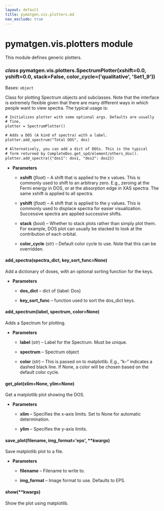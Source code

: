 ```yaml
---
layout: default
title: pymatgen.vis.plotters.md
nav_exclude: true
---
```


# pymatgen.vis.plotters module

This module defines generic plotters.


### _class_ pymatgen.vis.plotters.SpectrumPlotter(xshift=0.0, yshift=0.0, stack=False, color_cycle=('qualitative', 'Set1_9'))
Bases: `object`

Class for plotting Spectrum objects and subclasses. Note that the interface
is extremely flexible given that there are many different ways in which
people want to view spectra. The typical usage is:

```default
# Initializes plotter with some optional args. Defaults are usually
# fine,
plotter = SpectrumPlotter()

# Adds a DOS (A kind of spectra) with a label.
plotter.add_spectrum("Total DOS", dos)

# Alternatively, you can add a dict of DOSs. This is the typical
# form returned by CompleteDos.get_spd/element/others_dos().
plotter.add_spectra({"dos1": dos1, "dos2": dos2})
```


* **Parameters**


    * **xshift** (*float*) – A shift that is applied to the x values. This is
    commonly used to shift to an arbitrary zero. E.g., zeroing at the
    Fermi energy in DOS, or at the absorption edge in XAS spectra. The
    same xshift is applied to all spectra.


    * **yshift** (*float*) – A shift that is applied to the y values. This is
    commonly used to displace spectra for easier visualization.
    Successive spectra are applied successive shifts.


    * **stack** (*bool*) – Whether to stack plots rather than simply plot them.
    For example, DOS plot can usually be stacked to look at the
    contribution of each orbital.


    * **color_cycle** (*str*) – Default color cycle to use. Note that this can be
    overridden.



#### add_spectra(spectra_dict, key_sort_func=None)
Add a dictionary of doses, with an optional sorting function for the
keys.


* **Parameters**


    * **dos_dict** – dict of {label: Dos}


    * **key_sort_func** – function used to sort the dos_dict keys.



#### add_spectrum(label, spectrum, color=None)
Adds a Spectrum for plotting.


* **Parameters**


    * **label** (*str*) – Label for the Spectrum. Must be unique.


    * **spectrum** – Spectrum object


    * **color** (*str*) – This is passed on to matplotlib. E.g., “k–” indicates
    a dashed black line. If None, a color will be chosen based on
    the default color cycle.



#### get_plot(xlim=None, ylim=None)
Get a matplotlib plot showing the DOS.


* **Parameters**


    * **xlim** – Specifies the x-axis limits. Set to None for automatic
    determination.


    * **ylim** – Specifies the y-axis limits.



#### save_plot(filename, img_format='eps', \*\*kwargs)
Save matplotlib plot to a file.


* **Parameters**


    * **filename** – Filename to write to.


    * **img_format** – Image format to use. Defaults to EPS.



#### show(\*\*kwargs)
Show the plot using matplotlib.